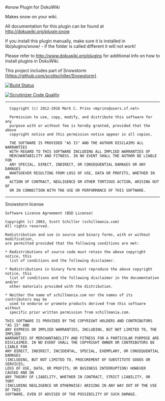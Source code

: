 #snow Plugin for DokuWiki

Makes snow on your wiki.

All documentation for this plugin can be found at
http://dokuwiki.org/plugin:snow

If you install this plugin manually, make sure it is installed in
lib/plugins/snow/ - if the folder is called different it will not work!

Please refer to http://www.dokuwiki.org/plugins for additional info
on how to install plugins in DokuWiki.

This project includes part of Snowstorm [https://github.com/scottschiller/Snowstorm].

[![Build Status](https://travis-ci.org/mprins/dokuwiki-plugin-snow.svg?branch=master)](https://travis-ci.org/mprins/dokuwiki-plugin-snow)

[![Scrutinizer Code Quality](https://scrutinizer-ci.com/g/mprins/dokuwiki-plugin-snow/badges/quality-score.png?b=master)](https://scrutinizer-ci.com/g/mprins/dokuwiki-plugin-snow/?branch=master)


----
```
  Copyright (c) 2012-2016 Mark C. Prins <mprins@users.sf.net>

  Permission to use, copy, modify, and distribute this software for any
  purpose with or without fee is hereby granted, provided that the above
  copyright notice and this permission notice appear in all copies.

  THE SOFTWARE IS PROVIDED "AS IS" AND THE AUTHOR DISCLAIMS ALL WARRANTIES
  WITH REGARD TO THIS SOFTWARE INCLUDING ALL IMPLIED WARRANTIES OF
  MERCHANTABILITY AND FITNESS. IN NO EVENT SHALL THE AUTHOR BE LIABLE FOR
  ANY SPECIAL, DIRECT, INDIRECT, OR CONSEQUENTIAL DAMAGES OR ANY DAMAGES
  WHATSOEVER RESULTING FROM LOSS OF USE, DATA OR PROFITS, WHETHER IN AN
  ACTION OF CONTRACT, NEGLIGENCE OR OTHER TORTIOUS ACTION, ARISING OUT OF
  OR IN CONNECTION WITH THE USE OR PERFORMANCE OF THIS SOFTWARE.
```
---

Snowstorm license
```
Software License Agreement (BSD License)

Copyright (c) 2003, Scott Schiller (schillmania.com)
All rights reserved.

Redistribution and use in source and binary forms, with or without modification,
are permitted provided that the following conditions are met:

* Redistributions of source code must retain the above copyright notice, this
  list of conditions and the following disclaimer.

* Redistributions in binary form must reproduce the above copyright notice, this
  list of conditions and the following disclaimer in the documentation and/or
  other materials provided with the distribution.

* Neither the name of schillmania.com nor the names of its contributors may be
  used to endorse or promote products derived from this software without
  specific prior written permission from schillmania.com.

THIS SOFTWARE IS PROVIDED BY THE COPYRIGHT HOLDERS AND CONTRIBUTORS "AS IS" AND
ANY EXPRESS OR IMPLIED WARRANTIES, INCLUDING, BUT NOT LIMITED TO, THE IMPLIED
WARRANTIES OF MERCHANTABILITY AND FITNESS FOR A PARTICULAR PURPOSE ARE
DISCLAIMED. IN NO EVENT SHALL THE COPYRIGHT OWNER OR CONTRIBUTORS BE LIABLE FOR
ANY DIRECT, INDIRECT, INCIDENTAL, SPECIAL, EXEMPLARY, OR CONSEQUENTIAL DAMAGES
(INCLUDING, BUT NOT LIMITED TO, PROCUREMENT OF SUBSTITUTE GOODS OR SERVICES;
LOSS OF USE, DATA, OR PROFITS; OR BUSINESS INTERRUPTION) HOWEVER CAUSED AND ON
ANY THEORY OF LIABILITY, WHETHER IN CONTRACT, STRICT LIABILITY, OR TORT
(INCLUDING NEGLIGENCE OR OTHERWISE) ARISING IN ANY WAY OUT OF THE USE OF THIS
SOFTWARE, EVEN IF ADVISED OF THE POSSIBILITY OF SUCH DAMAGE.
```
